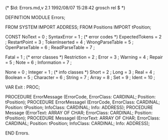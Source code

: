 (* $Id: Errors.md,v 2.1 1992/08/07 15:28:42 grosch rel $ *)

DEFINITION MODULE Errors;

FROM SYSTEM	IMPORT ADDRESS;
FROM Positions	IMPORT tPosition;

CONST
   NoText		= 0	;
   SyntaxError		= 1	;	(* error codes		*)
   ExpectedTokens	= 2	;
   RestartPoint		= 3	;
   TokenInserted	= 4	;
   WrongParseTable	= 5	;
   OpenParseTable	= 6	;
   ReadParseTable	= 7	;

   Fatal		= 1	;	(* error classes	*)
   Restriction		= 2	;
   Error		= 3	;
   Warning		= 4	;
   Repair		= 5	;
   Note			= 6	;
   Information		= 7	;

   None			= 0	;
   Integer		= 1	;	(* info classes		*)
   Short		= 2	;
   Long			= 3	;
   Real			= 4	;
   Boolean		= 5	;
   Character		= 6	;
   String		= 7	;
   Array		= 8	;
   Set			= 9	;
   Ident		= 10	;

VAR Exit	: PROC;

PROCEDURE ErrorMessage	(ErrorCode, ErrorClass: CARDINAL; Position: tPosition);
PROCEDURE ErrorMessageI	(ErrorCode, ErrorClass: CARDINAL; Position: tPosition;
			 InfoClass: CARDINAL; Info: ADDRESS);
PROCEDURE Message  (ErrorText: ARRAY OF CHAR; ErrorClass: CARDINAL; Position: tPosition);
PROCEDURE MessageI (ErrorText: ARRAY OF CHAR; ErrorClass: CARDINAL; Position: tPosition;
			 InfoClass: CARDINAL; Info: ADDRESS);

END Errors.
